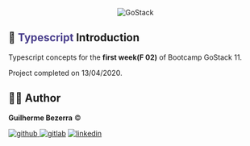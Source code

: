 <p align="center">
    <img alt="GoStack" src="https://i.lensdump.com/i/jCEM0c.png" />
</p>

## :rocket: <span style="color:darkslateblue;">Typescript</span> Introduction

Typescript concepts for the **first week(F 02)** of Bootcamp GoStack 11.

Project completed on 13/04/2020.


## :man_astronaut: Author

**Guilherme Bezerra** ©️

[![github](http://ap.imagensbrasil.org/images/2018/12/10/github-logo-1.png) ](http://www.github.com/gbdsantos)
[![gitlab](http://ap.imagensbrasil.org/images/2018/12/10/gitlab-32.png)](https://gitlab.com/gbdsantos1)
[![linkedin](http://ap.imagensbrasil.org/images/2018/12/10/linkedin-1.png)](https://www.linkedin.com/in/gbdsantos/)